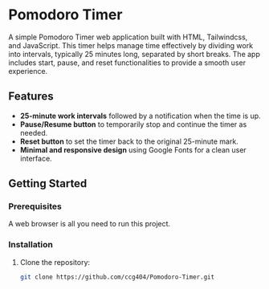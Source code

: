 # Pomodoro Timer

A simple Pomodoro Timer web application built with HTML, Tailwindcss, and JavaScript. This timer helps manage time effectively by dividing work into intervals, typically 25 minutes long, separated by short breaks. The app includes start, pause, and reset functionalities to provide a smooth user experience.

## Features

- **25-minute work intervals** followed by a notification when the time is up.
- **Pause/Resume button** to temporarily stop and continue the timer as needed.
- **Reset button** to set the timer back to the original 25-minute mark.
- **Minimal and responsive design** using Google Fonts for a clean user interface.

## Getting Started

### Prerequisites

A web browser is all you need to run this project.

### Installation

1. Clone the repository:
   ```bash
   git clone https://github.com/ccg404/Pomodoro-Timer.git
